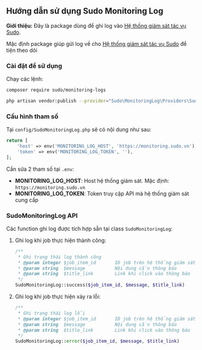 ## Hướng dẫn sử dụng Sudo Monitoring Log ##

**Giới thiệu:** Đây là package dùng để ghi log vào [Hệ thống giám sát tác vụ Sudo](https://monitoring.sudo.vn).

Mặc định package giúp gửi log về cho [Hệ thống giám sát tác vụ Sudo](https://monitoring.sudo.vn) để tiện theo dõi

### Cài đặt để sử dụng ###

Chạy các lệnh:

```bash
composer require sudo/monitoring-logs

php artisan vendor:publish --provider="Sudo\MonitoringLog\Providers\SudoMonitoringLogServiceProvider"
```

### Cấu hình tham số ###

Tại ``config/SudoMonitoringLog.php`` sẽ có nội dung như sau:

```php
return [
    'host' => env('MONITORING_LOG_HOST', 'https://monitoring.sudo.vn'),
    'token' => env('MONITORING_LOG_TOKEN', ''),
];
```

Cần sửa 2 tham số tại ``.env``:

- **MONITORING_LOG_HOST**: Host hệ thống giám sát. Mặc định: ``https://monitoring.sudo.vn``
- **MONITORING_LOG_TOKEN**: Token truy cập API mà hệ thống giám sát cung cấp

### SudoMonitoringLog API ###

Các function ghi log được tích hợp sẵn tại class ``SudoMonitoringLog``:

1. Ghi log khi job thực hiện thành công:

    ```php
    /**
     * Ghi trạng thái log thành công
     * @param integer $job_item_id       ID job trên hệ thống giám sát
     * @param string  $message           Nội dung cần thông báo
     * @param string  $title_link        Link khi click vào thông báo
     */
    SudoMonitoringLog::success($job_item_id, $message, $title_link)
    ```

2. Ghi log khi job thực hiện xảy ra lỗi:

    ```php
    /**
     * Ghi trạng thái log lỗi
     * @param integer $job_item_id       ID job trên hệ thống giám sát
     * @param string  $message           Nội dung cần thông báo
     * @param string  $title_link        Link khi click vào thông báo
     */
    SudoMonitoringLog::error($job_item_id, $message, $title_link)
    ```
